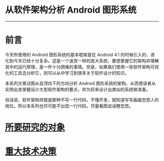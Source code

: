 # 从软件架构分析 Android 图形系统
* * *

# 前言

今天所使用的 Android 图形系统的基本框架是在 Android 4.1 的时候引入的，进化到今天已经十分复杂。这是一个迷宫一样的庞大系统，要想掌握它的架构并理解其中的运行原理，是一件十分困难的事情。但是，如果我们使用一些软件架构可视化的工具去分析它，则可以从中学习到很多关于软件设计的知识。

本系列文章试图从自顶向下的方向分析 Android 图形系统的架构，从而使读者从实例出发掌握设计大型软件架构的要点，并为将来设计出类似的系统做准备。

俗话说，软件架构师就是那种不写一行代码，不懂开发，就知道写写画画忽悠人的岗位。所以本系列也尽可能不出现一行代码，尽量看图说话瞎忽悠。

# [所要研究的对象](Analysis-Objective.md)

# [重大技术决策](Container-01.md)


